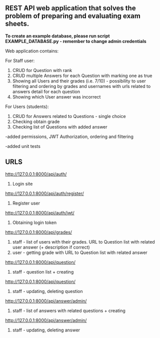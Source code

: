 REST API web application that solves the problem of preparing and evaluating exam sheets.
-

**To create an example database, please run script EXAMPLE_DATABASE.py - remember to change admin credentials**

Web application contains:

For Staff user:
1) CRUD for Question with rank
2) CRUD multiple Answers for each Question with marking one as true 
3) Showing all Users and their grades (i.e. 7/10) - possibility to user filtering and ordering by grades and usernames with urls related to answers detail for each question
4) Showing which User answer was incorrect


For Users (students):
1) CRUD for Answers related to Questions - single choice 
2) Checking obtain grade
3) Checking list of Questions with added answer

-added permissions, JWT Authorization, ordering and filtering

-added unit tests


URLS
-
http://127.0.0.1:8000/api/auth/
1) Login site

http://127.0.0.1:8000/api/auth/register/
1) Register user

http://127.0.0.1:8000/api/auth/jwt/
1) Obtaining login token

http://127.0.0.1:8000/api/grades/ 

1) staff - list of users with their grades. URL to Question list with related user answer (+ description if correct)
2) user - getting grade with URL to Question list with related answer

http://127.0.0.1:8000/api/question/
1) staff - question list +  creating 

http://127.0.0.1:8000/api/question/<id>
1) staff - updating, deleting question

http://127.0.0.1:8000/api/answer/admin/

1) staff - list of answers with related questions + creating 

http://127.0.0.1:8000/api/answer/admin/<id>

1) staff - updating, deleting answer


